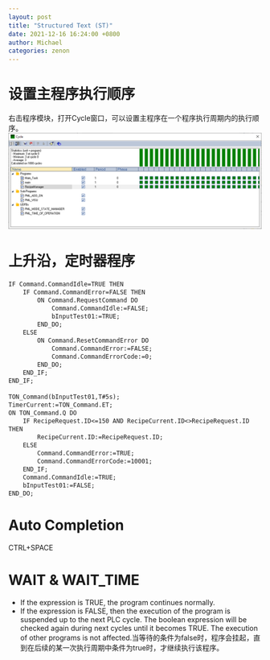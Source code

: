 ```yaml
---
layout: post
title: "Structured Text (ST)"
date: 2021-12-16 16:24:00 +0800
author: Michael
categories: zenon
---
```


# 设置主程序执行顺序
右击程序模块，打开Cycle窗口，可以设置主程序在一个程序执行周期内的执行顺序。  
![日志文件夹](/assets/zenon/programscycle.png) 

# 上升沿，定时器程序
	IF Command.CommandIdle=TRUE THEN
	    IF Command.CommandError=FALSE THEN
	        ON Command.RequestCommand DO
	            Command.CommandIdle:=FALSE;
	            bInputTest01:=TRUE;
	        END_DO;
	    ELSE
	        ON Command.ResetCommandError DO
	            Command.CommandError:=FALSE;
	            Command.CommandErrorCode:=0;
	        END_DO;
	    END_IF;
	END_IF;
	
	TON_Command(bInputTest01,T#5s);
	TimerCurrent:=TON_Command.ET;
	ON TON_Command.Q DO
	    IF RecipeRequest.ID<=150 AND RecipeCurrent.ID<>RecipeRequest.ID THEN
	        RecipeCurrent.ID:=RecipeRequest.ID;
	    ELSE
	        Command.CommandError:=TRUE;
	        Command.CommandErrorCode:=10001;
	    END_IF;
	    Command.CommandIdle:=TRUE;
	    bInputTest01:=FALSE;
	END_DO;

# Auto Completion
CTRL+SPACE 

# WAIT & WAIT_TIME
- If the expression is TRUE, the program continues normally.
- If the expression is FALSE, then the execution of the program is suspended up to the next PLC cycle. The boolean expression will be checked again during next cycles until it becomes TRUE. The execution of other programs is not affected.当等待的条件为false时，程序会挂起，直到在后续的某一次执行周期中条件为true时，才继续执行该程序。
